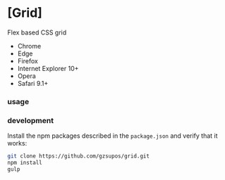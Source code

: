 # [Grid]

Flex based CSS grid

* Chrome
* Edge
* Firefox
* Internet Explorer 10+
* Opera
* Safari 9.1+

### usage

### development

Install the npm packages described in the `package.json` and verify that it works:

```bash
git clone https://github.com/gzsupos/grid.git
npm install
gulp
```
#
